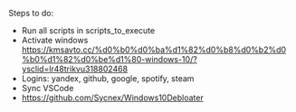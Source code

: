 Steps to do:

- Run all scripts in scripts_to_execute
- Activate windows https://kmsavto.cc/%d0%b0%d0%ba%d1%82%d0%b8%d0%b2%d0%b0%d1%82%d0%be%d1%80-windows-10/?ysclid=lr48trikvu318802468
- Logins: yandex, github, google, spotify, steam
- Sync VSCode
- https://github.com/Sycnex/Windows10Debloater